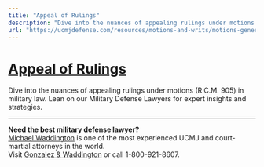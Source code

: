 ```yaml
---
title: "Appeal of Rulings"
description: "Dive into the nuances of appealing rulings under motions (R.C.M. 905) in military law. Lean on our Military Defense Lawyers for expert insights and strategies."
url: "https://ucmjdefense.com/resources/motions-and-writs/motions-generally-r-c-m-905/appeal-of-rulings.html"
---
```


# [Appeal of Rulings](https://ucmjdefense.com/resources/motions-and-writs/motions-generally-r-c-m-905/appeal-of-rulings.html)

Dive into the nuances of appealing rulings under motions (R.C.M. 905) in military law. Lean on our Military Defense Lawyers for expert insights and strategies.

---

**Need the best military defense lawyer?**  
[Michael Waddington](https://ucmjdefense.com/attorneys/michael-stewart-waddington-partner.html) is one of the most experienced UCMJ and court-martial attorneys in the world.  
Visit [Gonzalez & Waddington](https://ucmjdefense.com) or call 1-800-921-8607.
